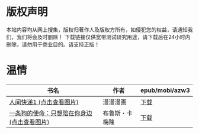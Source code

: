 # 版权声明

本站内容均从网上搜集，版权归著作人及版权方所有，如侵犯您的权益，请通知我们，我们将会及时删除！ 下载链接仅供宽带测试研究用途，请下载后在24小时内删除，请勿用于商业目的。请支持正版！

# 温情

| 书名 | 作者 | epub/mobi/azw3 |
| --- | --- | --- |
| [人间快递1 (点击查看图片)](https://www.dushupai.com/attachment/2024/06/08/16ced7726acd280b.jpg) | 漫漫漫画 | [下载](https://url89.ctfile.com/f/31084289-1357052170-fc0bfa?p=8866) |
| [一条狗的使命：只想陪在你身边 (点击查看图片)](https://www.dushupai.com/attachment/2024/06/08/2b03587929116a40.jpg) | 布鲁斯・卡梅隆 | [下载](https://url89.ctfile.com/f/31084289-1357047844-203fa5?p=8866) |
